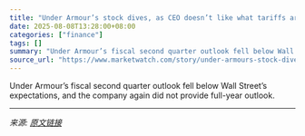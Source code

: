 ```yaml
---
title: "Under Armour’s stock dives, as CEO doesn’t like what tariffs are doing to profits"
date: 2025-08-08T13:28:00+08:00
categories: ["finance"]
tags: []
summary: "Under Armour’s fiscal second quarter outlook fell below Wall Street’s expectations, and the company again did not provide full-year outlook."
source_url: "https://www.marketwatch.com/story/under-armours-stock-dives-on-a-weak-outlook-with-tariffs-and-a-slowing-economy-to-blame-8552d1ff?mod=mw_rss_topstories"
---
```


Under Armour’s fiscal second quarter outlook fell below Wall Street’s expectations, and the company again did not provide full-year outlook.

---

*来源: [原文链接](https://www.marketwatch.com/story/under-armours-stock-dives-on-a-weak-outlook-with-tariffs-and-a-slowing-economy-to-blame-8552d1ff?mod=mw_rss_topstories)*
